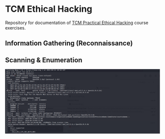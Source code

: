 # TCM Ethical Hacking
Repository for documentation of [TCM Practical Ethical Hacking](https://academy.tcm-sec.com/p/practical-ethical-hacking-the-complete-course) course exercises.

## Information Gathering (Reconnaissance)

## Scanning & Enumeration

![Scanning & Enumeration](img/CH9_Scanning&Enumeration.png)



